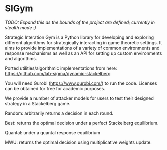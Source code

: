 # SIGym

*TODO: Expand this as the bounds of the project are defined; currently in stealth mode :)*

Strategic Interation Gym is a Python library for developing and exploring different algorithms for strategically interacting in game theoretic settings.
It aims to provide implementations of a variety of common environments and response mechanisms as well as an API for setting up custom environments and
algorithms.

Ported utilities/algorithmic implementations from here: https://github.com/lab-sigma/dynamic-stackelberg

You will need Gurobi (https://www.gurobi.com/) to run the code. Licenses can be obtained for free for academic purposes.

We provide a number of attacker models for users to test their designed strategy in a Stackelberg game.

Random: arbitrarily returns a decision in each round.

Best: returns the optimal decision under a perfect Stackelberg equilibrium.

Quantal: under a quantal response equilibrium

MWU: returns the optimal decision using multiplicative weights update.
